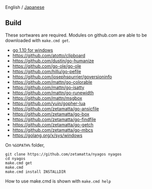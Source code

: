 English / [Japanese](./09-Build_ja.md)

Build
-----

These sortwares are required.
Modules on github.com are able to be downloaded with `make.cmd get`.

* [go 1.10 for windows](http://golang.org)
* https://github.com/atotto/clipboard
* https://github.com/dustin/go-humanize
* https://github.com/go-ole/go-ole
* https://github.com/hillu/go-pefile
* https://github.com/josephspurrier/goversioninfo
* https://github.com/mattn/go-colorable
* https://github.com/mattn/go-isatty
* https://github.com/mattn/go-runewidth
* https://github.com/mattn/msgbox
* https://github.com/yuin/gopher-lua
* https://github.com/zetamatta/go-ansicfile
* https://github.com/zetamatta/go-box
* https://github.com/zetamatta/go-findfile
* https://github.com/zetamatta/go-getch
* https://github.com/zetamatta/go-mbcs
* https://golang.org/x/sys/windows

On `%GOPATH%` folder,

    git clone https://github.com/zetamatta/nyagos nyagos
    cd nyagos
    make.cmd get
    make.cmd
    make.cmd install INSTALLDIR

How to use make.cmd is shown with `make.cmd help`
